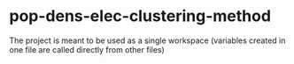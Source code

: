 # pop-dens-elec-clustering-method

The project is meant to be used as a single workspace (variables created in one file are called directly from other files)
